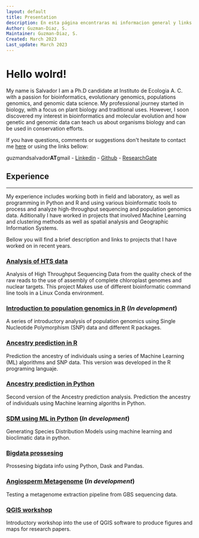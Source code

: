 ```yaml
---
layout: default
title: Presentation
description: En esta página encontraras mi informacion general y links a algunos de mis proyectos
Author: Guzman-Diaz, S.
Maintainer: Guzman-Diaz, S.
Created: March 2023
Last_update: March 2023
---
```



# Hello wolrd!

My name is Salvador 
I am a Ph.D candidate at Instituto de Ecologia A. C. with a passion for bioinformatics, evolutionary genomics, populations genomics, and genomic data science. My professional journey started in biology, with a focus on plant biology and traditional uses. However, I soon discovered my interest in bioinformatics and molecular evolution and how genetic and genomic data can teach us about organisms biology and can be used in conservation efforts.

If you have questions, comments or suggestions don't hesitate to contact me [here](https://forms.gle/VSoCi4gRGt9M1WW76) or using the links bellow: 

guzmandsalvador**AT**gmail - [Linkedin](https://www.linkedin.com/in/salvador-guzm%C3%A1n-d%C3%ADaz-56b07977/) - [Github](https://github.com/Zcrass) - [ResearchGate](https://www.researchgate.net/profile/Salvador-Guzman-Diaz)

## Experience
___
My experience includes working both in field and laboratory, as well as programming in Python and R and using various bioinformatic tools to process and analyze high-throughput sequencing and population genomics data. Aditionally I have worked in projects that involved Machine Learning and clustering methods as well as spatial analysis and Geographic Information Systems.

Bellow you will find a brief description and links to projects that I have worked on in recent years.

### [Analysis of HTS data](https://github.com/Zcrass/Phylogenomics)
Analysis of High Throughput Sequencing Data from the quality check of the raw reads to the use of assembly of complete chloroplast genomes and nuclear targets. This project Makes use of different bioinformatic command line tools in a Linux Conda environment.

### [Introduction to population genomics in R]() (*In development*)
A series of introductory analysis of population genomics using Single Nucleotide Polymorphism (SNP) data and different R packages. 

### [Ancestry prediction in R](https://github.com/Zcrass/Amphora_code_challenge)
Prediction the ancestry of individuals using a series of Machine Learning (ML) algorithms and SNP data. This version was developed in the R programing languaje.

### [Ancestry prediction in Python](https://github.com/Zcrass/Amphora_code_challenge_py)
Second version of the Ancestry prediction analysis. Prediction the ancestry of individuals using Machine learning algoriths in Python.

### [SDM using ML in Python](https://github.com/Zcrass/SpeciesDistributionModels) (*In development*)
Generating Species Distribution Models using machine learning and bioclimatic data in python.

### [Bigdata prossesing](https://github.com/Zcrass/Processing_Signals)
Prossesing bigdata info using Python, Dask and Pandas.

### [Angiosperm Metagenome](https://github.com/Zcrass/Angiosperm-Metagenome-Test) (*In development*)
Testing a metagenome extraction pipeline from GBS sequencing data.

### [QGIS workshop](https://zcrass.github.io/QGIS_workshop_2023/)
Introductory workshop into the use of QGIS software to produce figures and maps for research papers.
